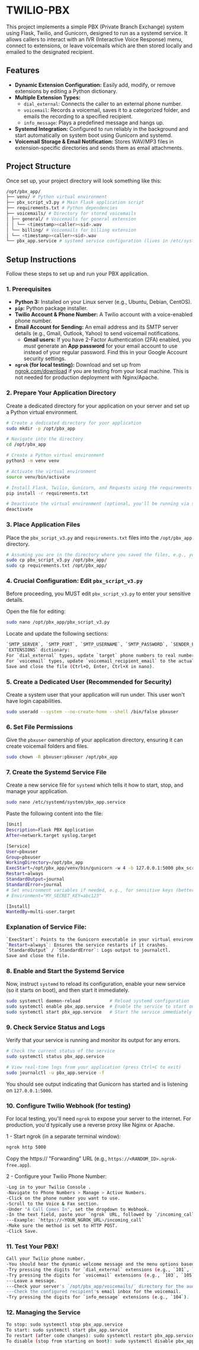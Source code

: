 # TWILIO-PBX

This project implements a simple PBX (Private Branch Exchange) system using Flask, Twilio, and Gunicorn, designed to run as a systemd service. It allows callers to interact with an IVR (Interactive Voice Response) menu, connect to extensions, or leave voicemails which are then stored locally and emailed to the designated recipient.

## Features

*   **Dynamic Extension Configuration:** Easily add, modify, or remove extensions by editing a Python dictionary.
*   **Multiple Extension Types:**
    *   `dial_external`: Connects the caller to an external phone number.
    *   `voicemail`: Records a voicemail, saves it to a categorized folder, and emails the recording to a specified recipient.
    *   `info_message`: Plays a predefined message and hangs up.
*   **Systemd Integration:** Configured to run reliably in the background and start automatically on system boot using Gunicorn and systemd.
*   **Voicemail Storage & Email Notification:** Stores WAV/MP3 files in extension-specific directories and sends them as email attachments.

## Project Structure

Once set up, your project directory will look something like this:

```bash
/opt/pbx_app/
├── venv/ # Python virtual environment
├── pbx_script_v3.py # Main Flask application script
├── requirements.txt # Python dependencies
├── voicemails/ # Directory for stored voicemails
│ ├── general/ # Voicemails for general extension
│ │ └── <timestamp><caller><sid>.wav
│ └── billing/ # Voicemails for billing extension
│ └── <timestamp><caller><sid>.wav
└── pbx_app.service # systemd service configuration (lives in /etc/systemd/system)
```

## Setup Instructions

Follow these steps to set up and run your PBX application.

### 1. Prerequisites

*   **Python 3:** Installed on your Linux server (e.g., Ubuntu, Debian, CentOS).
*   **`pip`:** Python package installer.
*   **Twilio Account & Phone Number:** A Twilio account with a voice-enabled phone number.
*   **Email Account for Sending:** An email address and its SMTP server details (e.g., Gmail, Outlook, Yahoo) to send voicemail notifications.
    *   **Gmail users:** If you have 2-Factor Authentication (2FA) enabled, you *must* generate an **App password** for your email account to use instead of your regular password. Find this in your Google Account security settings.
*   **`ngrok` (for local testing):** Download and set up from [ngrok.com/download](https://ngrok.com/download) if you are testing from your local machine. This is not needed for production deployment with Nginx/Apache.

### 2. Prepare Your Application Directory

Create a dedicated directory for your application on your server and set up a Python virtual environment.

```bash
# Create a dedicated directory for your application
sudo mkdir -p /opt/pbx_app

# Navigate into the directory
cd /opt/pbx_app

# Create a Python virtual environment
python3 -m venv venv

# Activate the virtual environment
source venv/bin/activate

# Install Flask, Twilio, Gunicorn, and Requests using the requirements file
pip install -r requirements.txt

# Deactivate the virtual environment (optional, you'll be running via systemd soon)
deactivate
```


### 3. Place Application Files
Place the `pbx_script_v3.py` and `requirements.txt` files into the `/opt/pbx_app` directory.

```bash
# Assuming you are in the directory where you saved the files, e.g., your home folder
sudo cp pbx_script_v3.py /opt/pbx_app/
sudo cp requirements.txt /opt/pbx_app/
```

### 4. Crucial Configuration: Edit `pbx_script_v3.py`
Before proceeding, you MUST edit `pbx_script_v3.py` to enter your sensitive details.

Open the file for editing:

```bash
sudo nano /opt/pbx_app/pbx_script_v3.py
```

Locate and update the following sections:

```bash
`SMTP_SERVER`, `SMTP_PORT`, `SMTP_USERNAME`, `SMTP_PASSWORD`, `SENDER_EMAIL`: Your email sending credentials.
`EXTENSIONS` dictionary:
For `dial_external` types, update `target` phone numbers to real numbers.
For `voicemail` types, update `voicemail_recipient_email` to the actual email addresses where you want voicemails sent.
Save and close the file (Ctrl+O, Enter, Ctrl+X in nano).
```

### 5. Create a Dedicated User (Recommended for Security)
Create a system user that your application will run under. This user won't have login capabilities.

```bash
sudo useradd --system --no-create-home --shell /bin/false pbxuser
```

### 6. Set File Permissions
Give the `pbxuser` ownership of your application directory, ensuring it can create voicemail folders and files.

```bash
sudo chown -R pbxuser:pbxuser /opt/pbx_app
```

### 7. Create the Systemd Service File
Create a new service file for `systemd` which tells it how to start, stop, and manage your application.

```bash
sudo nano /etc/systemd/system/pbx_app.service
```

Paste the following content into the file:

```bash
[Unit]
Description=Flask PBX Application
After=network.target syslog.target

[Service]
User=pbxuser
Group=pbxuser
WorkingDirectory=/opt/pbx_app
ExecStart=/opt/pbx_app/venv/bin/gunicorn -w 4 -b 127.0.0.1:5000 pbx_script_v3:app
Restart=always
StandardOutput=journal
StandardError=journal
# Set environment variables if needed, e.g., for sensitive keys (better to use .env and python-dotenv)
# Environment="MY_SECRET_KEY=abc123"

[Install]
WantedBy=multi-user.target
```

### Explanation of Service File:

```bash
`ExecStart`: Points to the Gunicorn executable in your virtual environment and specifies to load the `app` object from `pbx_script_v3.py`.
`Restart=always`: Ensures the service restarts if it crashes.
`StandardOutput` / `StandardError`: Logs output to journalctl.
Save and close the file.
```

### 8. Enable and Start the Systemd Service
Now, instruct `systemd` to reload its configuration, enable your new service (so it starts on boot), and then start it immediately.

```bash
sudo systemctl daemon-reload           # Reload systemd configuration
sudo systemctl enable pbx_app.service  # Enable the service to start on boot
sudo systemctl start pbx_app.service   # Start the service immediately
```

### 9. Check Service Status and Logs
Verify that your service is running and monitor its output for any errors.

```bash
# Check the current status of the service
sudo systemctl status pbx_app.service

# View real-time logs from your application (press Ctrl+C to exit)
sudo journalctl -u pbx_app.service -f
```

You should see output indicating that Gunicorn has started and is listening on `127.0.0.1:5000`.

### 10. Configure Twilio Webhook (for testing)
For local testing, you'll need `ngrok` to expose your server to the internet. For production, you'd typically use a reverse proxy like Nginx or Apache.

1 - Start ngrok (in a separate terminal window):
```bash
ngrok http 5000
```
Copy the https:// "Forwarding" URL (e.g., `https://<RANDOM_ID>.ngrok-free.app`).

2 - Configure your Twilio Phone Number:
```bash
-Log in to your Twilio Console .
-Navigate to Phone Numbers > Manage > Active Numbers.
-Click on the phone number you want to use.
-Scroll to the Voice & Fax section.
-Under "A Call Comes In", set the dropdown to Webhook.
-In the text field, paste your `ngrok` URL, followed by `/incoming_call`.
---Example: `https://<YOUR_NGROK_URL>/incoming_call`
-Make sure the method is set to HTTP POST.
-Click Save.
```

### 11. Test Your PBX!

```bash
Call your Twilio phone number.
-You should hear the dynamic welcome message and the menu options based on your `EXTENSIONS` configuration.
-Try pressing the digits for `dial_external` extensions (e.g., `101`, `102`, `105`).
-Try pressing the digits for `voicemail` extensions (e.g., `103`, `105`).
---Leave a message.
---Check your server's `/opt/pbx_app/voicemails/` directory for the audio file.
---Check the configured recipient's email inbox for the voicemail.
-Try pressing the digits for `info_message` extensions (e.g., `104`).
```

### 12. Managing the Service

```bash
To stop: sudo systemctl stop pbx_app.service
To start: sudo systemctl start pbx_app.service
To restart (after code changes): sudo systemctl restart pbx_app.service
To disable (stop from starting on boot): sudo systemctl disable pbx_app.service
```
